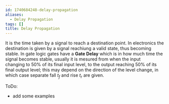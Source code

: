 ```yaml
---
id: 1740684248-delay-propagation
aliases:
  - Delay Propagation
tags: []
title: Delay Propagation
---
```


It is the time taken by a signal to reach a destination point. 
In electronics the destination is given by a signal reachiung a valid state, thus 
becoming stable. In gate logic gates have a **Gate Delay** which is in how much
time the signal becomes stable, usually it is mesured from when the input \
changing to 50% of its final input level, to the output reaching 50% of its final output level; 
this may depend on the direction of the level change, in which case separate fall $t_f$ and rise $t_r$ are given. 

ToDo: 
- add some examples

